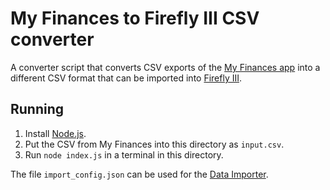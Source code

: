 # My Finances to Firefly III CSV converter

A converter script that converts CSV exports of the [My Finances app](https://play.google.com/store/apps/details?id=com.sevencsolutions.myfinances) into a different CSV format that can be imported into [Firefly III](https://github.com/firefly-iii/firefly-iii).

## Running

1. Install [Node.js](https://nodejs.org/).
2. Put the CSV from My Finances into this directory as `input.csv`.
3. Run `node index.js` in a terminal in this directory.

The file `import_config.json` can be used for the [Data Importer](https://github.com/firefly-iii/data-importer).
